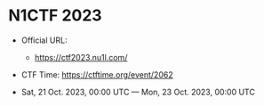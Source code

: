 # N1CTF 2023

- Official URL:
  - <https://ctf2023.nu1l.com/>

- CTF Time: <https://ctftime.org/event/2062>
- Sat, 21 Oct. 2023, 00:00 UTC — Mon, 23 Oct. 2023, 00:00 UTC
